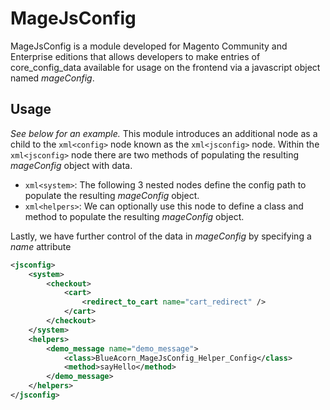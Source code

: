 # MageJsConfig

MageJsConfig is a module developed for Magento Community and Enterprise editions that allows developers to make entries
of core_config_data available for usage on the frontend via a javascript object named *mageConfig*.

## Usage
*See below for an example.*  This module introduces an additional node as a child to the ```xml<config>``` node known as the ```xml<jsconfig>``` node.
Within the ```xml<jsconfig>``` node there are two methods of populating the resulting *mageConfig* object with data.
  * ```xml<system>```: The following 3 nested nodes define the config path to populate the resulting *mageConfig* object.
  * ```xml<helpers>```: We can optionally use this node to define a class and method to populate the resulting *mageConfig* object.

Lastly, we have further control of the data in *mageConfig* by specifying a *name* attribute

```xml
<jsconfig>
    <system>
        <checkout>
            <cart>
                <redirect_to_cart name="cart_redirect" />
            </cart>
        </checkout>
    </system>
    <helpers>
        <demo_message name="demo_message">
            <class>BlueAcorn_MageJsConfig_Helper_Config</class>
            <method>sayHello</method>
        </demo_message>
    </helpers>
</jsconfig>
```